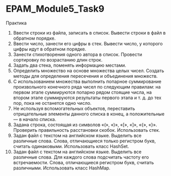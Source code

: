 # EPAM_Module5_Task9
Практика
 1. Ввести строки из файла, записать в список. Вывести строки в файл в обратном порядке.
 2. Ввести число, занести его цифры в стек. Вывести число, у которого цифры идут в обратном порядке.
 3. Занести стихотворения одного автора в список. Провести сортировку по возрастанию длин строк.
 4. Задать два стека, поменять информацию местами.
 5. Определить множество на основе множества целых чисел. Создать методы для определения пересечения и объединения множеств.
 6. С использованием множества выполнить попарное суммирование произвольного конечного ряда чисел по следующим правилам: на первом этапе суммируются попарно рядом стоящие числа, на втором этапе суммируются результаты первого этапа и т. д. до тех пор, пока не останется одно число.
 7. Не используя вспомогательных объектов, переставить отрицательные элементы данного списка в конец, а положительные — в начало списка.
 8. Задана строка, состоящая из символов «(», «)», «[», «]», «\{», «}». Проверить правильность расстановки скобок. Использовать стек.
 9. Задан файл с текстом на английском языке. Выделить все различные слова. Слова, отличающиеся только регистром букв, считать одинаковыми. Использовать класс HashSet.
 10. Задан файл с текстом на английском языке. Выделить все различные слова. Для каждого слова подсчитать частоту его встречаемости. Слова, отличающиеся регистром букв, считать различными. Использовать класс HashMap.
